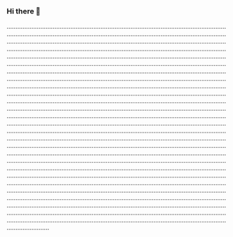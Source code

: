### Hi there 👋

............................................................................................................................................................................................................................................................................................................................................................................................................................................................................................................................................................................................................................................................................................................................................................................................................................................................................................................................................................................................................................................................................................................................................................................................................................................................................................................................................................................................................................................................................................................................................................................................................................................................................................................................................................................................................................................................................................................................................................................................................................................................................................................................................................................................................................................................................................................................................................................................................................................................................................................................................................................................................................................................................................................................................................................................................................................................................................................................................................................................................................................................................................................................................................................................................................................................................................................................................................................................................................................................................................................
